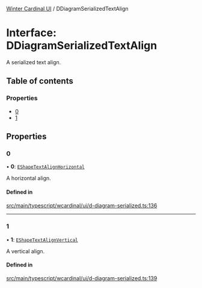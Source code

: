 [Winter Cardinal UI](../README.md) / DDiagramSerializedTextAlign

# Interface: DDiagramSerializedTextAlign

A serialized text align.

## Table of contents

### Properties

- [0](DDiagramSerializedTextAlign.md#0)
- [1](DDiagramSerializedTextAlign.md#1)

## Properties

### 0

• **0**: [`EShapeTextAlignHorizontal`](../README.md#eshapetextalignhorizontal)

A horizontal align.

#### Defined in

[src/main/typescript/wcardinal/ui/d-diagram-serialized.ts:136](https://github.com/winter-cardinal/winter-cardinal-ui/blob/v0.154.0/src/main/typescript/wcardinal/ui/d-diagram-serialized.ts#L136)

___

### 1

• **1**: [`EShapeTextAlignVertical`](../README.md#eshapetextalignvertical)

A vertical align.

#### Defined in

[src/main/typescript/wcardinal/ui/d-diagram-serialized.ts:139](https://github.com/winter-cardinal/winter-cardinal-ui/blob/v0.154.0/src/main/typescript/wcardinal/ui/d-diagram-serialized.ts#L139)
